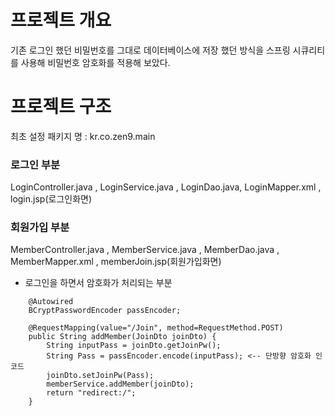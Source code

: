 # 프로젝트 개요 #
기존 로그인 했던 비밀번호를 그대로 데이터베이스에 저장 했던 방식을 스프링 시큐리티를 사용해 비밀번호 암호화를 적용해 보았다.

# 프로젝트 구조 #
최초 설정 패키지 명 : kr.co.zen9.main

### 로그인 부분 ###
LoginController.java , LoginService.java , LoginDao.java, LoginMapper.xml , login.jsp(로그인화면)

### 회원가입 부분 ###
MemberController.java , MemberService.java , MemberDao.java , MemberMapper.xml , memberJoin.jsp(회원가입화면)

* 로그인을 하면서 암호화가 처리되는 부분

```	
	@Autowired
	BCryptPasswordEncoder passEncoder;
	
	@RequestMapping(value="/Join", method=RequestMethod.POST)
	public String addMember(JoinDto joinDto) {
		String inputPass = joinDto.getJoinPw();
		String Pass = passEncoder.encode(inputPass); <-- 단방향 암호화 인코드
		joinDto.setJoinPw(Pass);
		memberService.addMember(joinDto);
		return "redirect:/";
	}
```


###  ###

